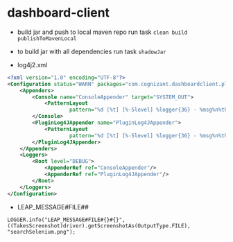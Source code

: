 # dashboard-client

- build jar and push to local maven repo run task `clean build publishToMavenLocal`
- to build jar with all dependencies run task `shadowJar` 

- log4j2.xml
````xml
<?xml version="1.0" encoding="UTF-8"?>
<Configuration status="WARN" packages="com.cognizant.dashboardclient.plugins.logger">
    <Appenders>
        <Console name="ConsoleAppender" target="SYSTEM_OUT">
            <PatternLayout
                    pattern="%d [%t] [%-5level] %logger{36} - %msg%n%throwable"/>
        </Console>
        <PluginLog4JAppender name="PluginLog4JAppender">
            <PatternLayout
                    pattern="%d [%t] [%-5level] %logger{36} - %msg%n%throwable"/>
        </PluginLog4JAppender>
    </Appenders>
    <Loggers>
        <Root level="DEBUG">
            <AppenderRef ref="ConsoleAppender"/>
            <AppenderRef ref="PluginLog4JAppender"/>
        </Root>
    </Loggers>
</Configuration>

````

- LEAP_MESSAGE#FILE#<FileObject>#<FileName>
````
LOGGER.info("LEAP_MESSAGE#FILE#{}#{}", ((TakesScreenshot)driver).getScreenshotAs(OutputType.FILE), "searchSelenium.png");
````